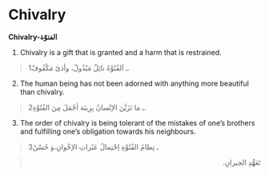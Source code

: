 Chivalry
========

**Chivalry-الفتوّة**

1. Chivalry is a gift that is granted and a harm that is restrained.

> 1ـ اَلفُتُوَّةُ نائِلٌ مَبْذُولٌ، وأذىً مَكْفُوفٌ.

2. The human being has not been adorned with anything more beautiful
than chivalry.

> 2ـ ما تَزَيَّنَ الإنْسانُ بِزِينَة أجْمَلَ مِنَ الفُتُوَّةِ.

3. The order of chivalry is being tolerant of the mistakes of one’s
brothers and fulfilling one’s obligation towards his neighbours.

> 3ـ نِظامُ الفُتُوَّةِ اِحْتِمالُ عَثَراتِ الإخْوانِ،وَ حُسْنُ
<blockquote dir="rtl">
  <p>
تَعَهُّدِ الجيرانِ.
  </p>
</blockquote>


